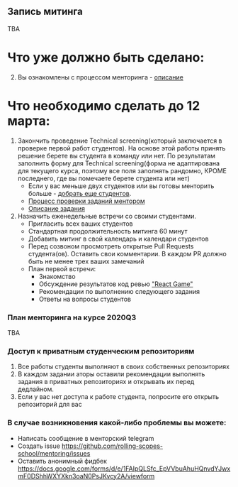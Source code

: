 ## Запись митинга 
TBA

# Что уже должно быть сделано:
2. Вы ознакомлены с процессом менторинга - [описание](https://docs.rs.school/#/rs-school-mentor?id=%d0%92-%d1%87%d0%b5%d0%bc-%d0%b7%d0%b0%d0%ba%d0%bb%d1%8e%d1%87%d0%b0%d0%b5%d1%82%d1%81%d1%8f-%d0%bc%d0%b5%d0%bd%d1%82%d0%be%d1%80%d0%b8%d0%bd%d0%b3-%d0%b2-rs-school)

# Что необходимо сделать до 12 марта:
1. Закончить проведение Technical screening(который заключается в проверке первой работ студентов). На основе этой работы принять решение берете вы студента в команду или нет. По результатам заполнить форму для Technical screening(форма не адаптирована для текущего курса, поэтому все поля заполнять рандомно, КРОМЕ последнего, где вы помечаете берете студента или нет)
    - Если у вас меньше двух студентов или вы готовы менторить больше - [добрать еще студентов](https://github.com/rolling-scopes-school/mentoring/blob/master/JS-FE-2020Q3/how-to-get-mentees.md#%D0%B4%D0%BE%D0%B1%D0%BE%D1%80-%D1%81%D1%82%D1%83%D0%B4%D0%B5%D0%BD%D1%82%D0%BE%D0%B2).
    - [Процесс проверки заданий ментором](https://docs.rs.school/#/pull-request-review-process)
    - [Описание задания](https://github.com/rolling-scopes-school/tasks/blob/master/tasks/react/react-game.md)
3. Назначить еженедельные встречи со своими студентами.
    - Пригласить всех ваших студентов
    - Стандартная продолжительность митинга 60 минут
    - Добавить митинг в свой календарь и календари студентов
    - Перед созвоном просмотреть открытые Pull Requests студента(ов). Оставить свои комментарии. В каждом PR должно быть не менее трех ваших замечаний
    - План первой встречи: 
        - Знакомство
        - Обсуждение результатов код ревью ["React Game"](https://github.com/rolling-scopes-school/tasks/blob/master/tasks/react/react-game.md)
        - Рекомендации по выполнению следующего задания
        - Ответы на вопросы студентов 
   
### План менторинга на курсе 2020Q3  
TBA
    
### Доступ к приватным студенческим репозиториям
1. Все работы студенты выполняют в своих собственных репозиториях
2. В каждом задании аторы оставили рекомендации выполнять задания в приватных репозиториях и открывать их перед дедлайном. 
3. Если у вас нет доступа к работе студента, попросите его открыть репозиторий для вас

### В случае возникновения какой-либо проблемы вы можете:
- Написать сообщение в менторский telegram 
- Создать issue https://github.com/rolling-scopes-school/mentoring/issues
- Оставить анонимный фидбек https://docs.google.com/forms/d/e/1FAIpQLSfc_EpVVbuAhuHQnvdYJwxmF0DShhWXYXkn3oaN0PsJKvcy2A/viewform
